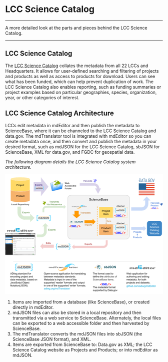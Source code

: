 # LCC Science Catalog 

---

A more detailed look at the parts and pieces behind the LCC Science Catalog.

---

## **LCC Science Catalog**

The [LCC Science Catalog](https://lccnetwork.org/catalog) collates the metadata from all 22 LCCs and Headquarters. It allows for user-defined searching and filtering of projects and products as well as access to products for download. Users can see what has been funded, which can help prevent duplication of work. The LCC Science Catalog also enables reporting, such as funding summaries or project examples based on particular geographies, species, organization, year, or other categories of interest.

## **LCC Science Catalog Architecture**

LCCs edit metadata in mdEditor and then publish the metadata to ScienceBase, where it can be channeled to the LCC Science Catalog and data.gov. The mdTranslator tool is integrated with mdEditor so you can create metadata once, and then convert and publish the metadata in your desired format, such as mdJSON for the LCC Science Catalog, sbJSON for ScienceBase, XML for data.gov, and FGDC for geospatial data.

_The following diagram details the LCC Science Catalog system architecture._

![](/assets/science_catalog_system_architecture.png)  
1. Items are imported from a database \(like ScienceBase\), or created directly in mdEditor.  
2. mdJSON files can also be stored in a local repository and then transmitted via a web service to ScienceBase. Alternately, the local files can be exported to a web accessible folder and then harvested by ScienceBase.  
3. The mdTranslator converts the mdJSON files into sbJSON \(the ScienceBase JSON format\), and XML.  
4. Items are exported from ScienceBase to: Data.gov as XML; the LCC Science Catalog website as Projects and Products; or into mdEditor as mdJSON.

